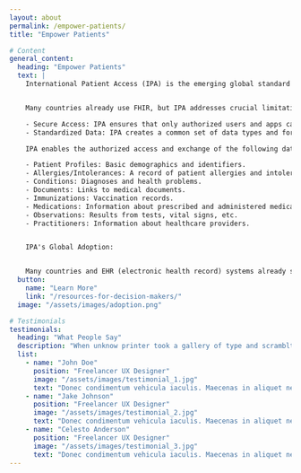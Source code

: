 ```yaml
---
layout: about
permalink: /empower-patients/
title: "Empower Patients"

# Content
general_content:
  heading: "Empower Patients"
  text: |
    International Patient Access (IPA) is the emerging global standard that allows patients and medical apps to easily access and share health information across countries. It builds upon existing FHIR (Fast Healthcare Interoperability Resources) standards but adds important improvements for secure, reliable, and consistent data exchange.


    Many countries already use FHIR, but IPA addresses crucial limitations:

    - Secure Access: IPA ensures that only authorized users and apps can access health information, protecting patient privacy.  It defines how apps get permission to access data using standard methods (like OAuth 2.0).
    - Standardized Data: IPA creates a common set of data types and formats.  This means medical apps can work consistently across different systems worldwide, simplifying development and improving interoperability.

    IPA enables the authorized access and exchange of the following data types:

    - Patient Profiles: Basic demographics and identifiers.
    - Allergies/Intolerances: A record of patient allergies and intolerances.
    - Conditions: Diagnoses and health problems.
    - Documents: Links to medical documents.
    - Immunizations: Vaccination records.
    - Medications: Information about prescribed and administered medications.
    - Observations: Results from tests, vital signs, etc.
    - Practitioners: Information about healthcare providers.


    IPA's Global Adoption:


    Many countries and EHR (electronic health record) systems already support FHIR and are moving towards IPA-compliant systems.  Several nations are actively building their national health information standards based on IPA.
  button:
    name: "Learn More"
    link: "/resources-for-decision-makers/"
  image: "/assets/images/adoption.png"

# Testimonials
testimonials:
  heading: "What People Say"
  description: "When unknow printer took a gallery of type and scramblted it to make a type specimen book"
  list:
    - name: "John Doe"
      position: "Freelancer UX Designer"
      image: "/assets/images/testimonial_1.jpg"
      text: "Donec condimentum vehicula iaculis. Maecenas in aliquet neque. Suspendisse viverra, ante eget pellentesque pulvinar, nunc nisi molestie ligula, vitae convallis orci justo vitae sem. Integer vitae imperdiet augue, sed accumsan diam. Etiam non quam commodo dolor convallis cursus. Duis tempus dolor eget gravida fringilla. In ultricies velit eget sem tempus egestas."
    - name: "Jake Johnson"
      position: "Freelancer UX Designer"
      image: "/assets/images/testimonial_2.jpg"
      text: "Donec condimentum vehicula iaculis. Maecenas in aliquet neque. Suspendisse viverra, ante eget pellentesque pulvinar, nunc nisi molestie ligula, vitae convallis orci justo vitae sem. Integer vitae imperdiet augue, sed accumsan diam. Etiam non quam commodo dolor convallis cursus. Duis tempus dolor eget gravida fringilla. In ultricies velit eget sem tempus egestas."
    - name: "Celesto Anderson"
      position: "Freelancer UX Designer"
      image: "/assets/images/testimonial_3.jpg"
      text: "Donec condimentum vehicula iaculis. Maecenas in aliquet neque. Suspendisse viverra, ante eget pellentesque pulvinar, nunc nisi molestie ligula, vitae convallis orci justo vitae sem. Integer vitae imperdiet augue, sed accumsan diam. Etiam non quam commodo dolor convallis cursus. Duis tempus dolor eget gravida fringilla. In ultricies velit eget sem tempus egestas."
---
```

